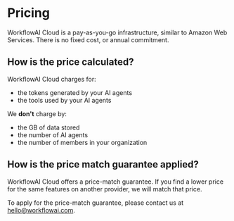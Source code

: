 # Pricing

WorkflowAI Cloud is a pay-as-you-go infrastructure, similar to Amazon Web Services. There is no fixed cost, or annual commitment.

## How is the price calculated?

WorkflowAI Cloud charges for:
- the tokens generated by your AI agents
- the tools used by your AI agents

We **don't** charge by:
- the GB of data stored
- the number of AI agents
- the number of members in your organization

## How is the price match guarantee applied?

WorkflowAI Cloud offers a price-match guarantee. If you find a lower price for the same features on another provider, we will match that price.

To apply for the price-match guarantee, please contact us at [hello@workflowai.com](mailto:hello@workflowai.com).